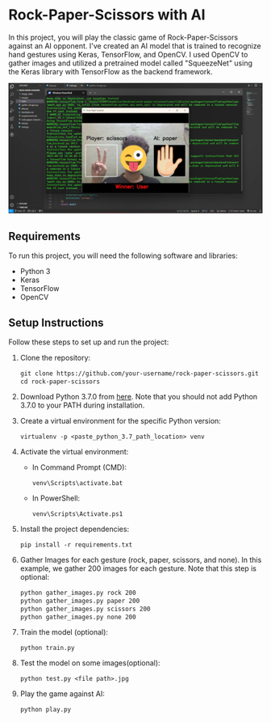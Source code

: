 # Rock-Paper-Scissors with AI

In this project, you will play the classic game of Rock-Paper-Scissors against an AI opponent. I've created an AI model that is trained to recognize hand gestures using Keras, TensorFlow, and OpenCV. I used OpenCV to gather images and utilized a pretrained model called "SqueezeNet" using the Keras library with TensorFlow as the backend framework.

<img src="RPS_thumbnail.png" alt="Rock-Paper-Scissors-thumbnail" width="800">

## Requirements

To run this project, you will need the following software and libraries:

- Python 3
- Keras
- TensorFlow
- OpenCV

## Setup Instructions

Follow these steps to set up and run the project:

1. Clone the repository:

    ```
    git clone https://github.com/your-username/rock-paper-scissors.git
    cd rock-paper-scissors
    ```

2. Download Python 3.7.0 from [here](https://www.python.org/downloads/release/python-370/). Note that you should not add Python 3.7.0 to your PATH during installation.

3. Create a virtual environment for the specific Python version:

    ```
    virtualenv -p <paste_python_3.7_path_location> venv
    ```

4. Activate the virtual environment:

    - In Command Prompt (CMD):

        ```
        venv\Scripts\activate.bat
        ```

    - In PowerShell:

        ```
        venv\Scripts\Activate.ps1
        ```

5. Install the project dependencies:

    ```
    pip install -r requirements.txt
    ```

6. Gather Images for each gesture (rock, paper, scissors, and none). In this example, we gather 200 images for each gesture. Note that this step is optional:
    ```
    python gather_images.py rock 200
    python gather_images.py paper 200
    python gather_images.py scissors 200
    python gather_images.py none 200
    ```

7. Train the model (optional):
    ```
    python train.py
    ```

8. Test the model on some images(optional):
    ```
    python test.py <file path>.jpg
    ```


9. Play the game against AI:
    ```
    python play.py
    ```

